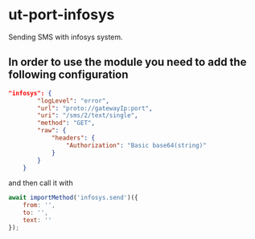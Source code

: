 # ut-port-infosys

Sending SMS with infosys system.

## In order to use the module you need to add the following configuration

```json
"infosys": {
        "logLevel": "error",
        "url": "proto://gatewayIp:port",
        "uri": "/sms/2/text/single",
        "method": "GET",
        "raw": {
            "headers": {
                "Authorization": "Basic base64(string)"
            }
        }
    }
```

and then call it with

```js
await importMethod('infosys.send')({
    from: '',
    to: '',
    text: ''
});
```

